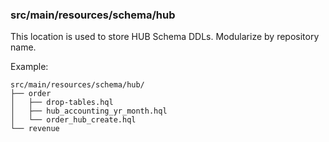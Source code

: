 ### src/main/resources/schema/hub

This location is used to store HUB Schema DDLs. Modularize by repository name.

Example:
```
src/main/resources/schema/hub/
├── order
│   ├── drop-tables.hql
│   ├── hub_accounting_yr_month.hql
│   └── order_hub_create.hql
└── revenue
```